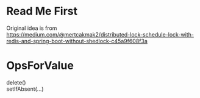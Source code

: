 # Read Me First
Original idea is from  
https://medium.com/@mertcakmak2/distributed-lock-schedule-lock-with-redis-and-spring-boot-without-shedlock-c45a9f608f3a

# OpsForValue
delete()  
setIfAbsent(...)
